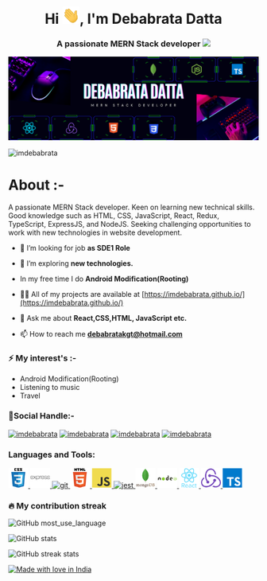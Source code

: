 <h1 align="center">Hi <img src="https://raw.githubusercontent.com/ABSphreak/ABSphreak/master/gifs/Hi.gif" width="35">, I'm Debabrata Datta</h1>
<h3 align="center">A passionate MERN Stack developer <img src="https://upload.wikimedia.org/wikipedia/en/thumb/4/41/Flag_of_India.svg/255px-Flag_of_India.svg.png" width="25"></h3>

![logo](https://github.com/ImDebabrata/ImDebabrata/blob/main/banner.png)

<p align="left"> <img src="https://komarev.com/ghpvc/?username=imdebabrata&label=Profile%20views&color=1f83c1&style=plastic" alt="imdebabrata" /> </p>

# About :-
A passionate MERN Stack developer. Keen on learning new technical skills.
Good knowledge such as HTML, CSS, JavaScript, React, Redux, TypeScript,
ExpressJS, and NodeJS. Seeking challenging opportunities to work with new
technologies in website development.

- 🔭 I’m looking for job **as SDE1 Role**

- 🌱 I’m exploring **new technologies.**

- In my free time I do **Android Modification(Rooting)**

- 👨‍💻 All of my projects are available at [https://imdebabrata.github.io/](https://imdebabrata.github.io/)

- 💬 Ask me about **React,CSS,HTML, JavaScript etc.**

- 📫 How to reach me **debabratakgt@hotmail.com**

### ⚡ My interest's :-
* Android Modification(Rooting)
* Listening to music
* Travel

<h3 align="left">📱Social Handle:-</h3>
<p align="left">
<a href="https://linkedin.com/in/imdebabrata" target="blank"><img align="center" src="https://raw.githubusercontent.com/rahuldkjain/github-profile-readme-generator/master/src/images/icons/Social/linked-in-alt.svg" alt="imdebabrata" height="30" width="40" /></a>
<a href="https://codesandbox.com/imdebabrata" target="blank"><img align="center" src="https://raw.githubusercontent.com/rahuldkjain/github-profile-readme-generator/master/src/images/icons/Social/codesandbox.svg" alt="imdebabrata" height="30" width="40" /></a>
 <a href="https://auth.geeksforgeeks.org/user/imdebabrata" target="blank"><img align="center" src="https://media.geeksforgeeks.org/gfg-gg-logo.svg" alt="imdebabrata" height="30" width="40" /></a>
 <a target={"_blank"} href="https://wa.me/+919436798788?text="><img align="center" src="https://static.whatsapp.net/rsrc.php/ym/r/36B424nhiL4.svg" alt="imdebabrata" height="30" width="auto" /></a>
<!-- <a href="https://fb.com/dattaismyname" target="blank"><img align="center" src="https://raw.githubusercontent.com/rahuldkjain/github-profile-readme-generator/master/src/images/icons/Social/facebook.svg" alt="dattaismyname" height="30" width="40" /></a>
<a href="https://instagram.com/im.debabrata" target="blank"><img align="center" src="https://raw.githubusercontent.com/rahuldkjain/github-profile-readme-generator/master/src/images/icons/Social/instagram.svg" alt="im.debabrata" height="30" width="40" /></a>
<a href="https://www.hackerrank.com/imdebabrata" target="blank"><img align="center" src="https://raw.githubusercontent.com/rahuldkjain/github-profile-readme-generator/master/src/images/icons/Social/hackerrank.svg" alt="imdebabrata" height="30" width="40" /></a>
<a href="https://www.leetcode.com/imdebabrata" target="blank"><img align="center" src="https://raw.githubusercontent.com/rahuldkjain/github-profile-readme-generator/master/src/images/icons/Social/leet-code.svg" alt="imdebabrata" height="30" width="40" /></a> -->
</p>

<h3 align="left">Languages and Tools:</h3>
<p align="left"> <a href="https://www.w3schools.com/css/" target="_blank" rel="noreferrer"> <img src="https://raw.githubusercontent.com/devicons/devicon/master/icons/css3/css3-original-wordmark.svg" alt="css3" width="40" height="40"/> </a> <a href="https://expressjs.com" target="_blank" rel="noreferrer"> <img src="https://raw.githubusercontent.com/devicons/devicon/master/icons/express/express-original-wordmark.svg" alt="express" width="40" height="40"/> </a> <a href="https://git-scm.com/" target="_blank" rel="noreferrer"> <img src="https://www.vectorlogo.zone/logos/git-scm/git-scm-icon.svg" alt="git" width="40" height="40"/> </a> <a href="https://www.w3.org/html/" target="_blank" rel="noreferrer"> <img src="https://raw.githubusercontent.com/devicons/devicon/master/icons/html5/html5-original-wordmark.svg" alt="html5" width="40" height="40"/> </a> <a href="https://developer.mozilla.org/en-US/docs/Web/JavaScript" target="_blank" rel="noreferrer"> <img src="https://raw.githubusercontent.com/devicons/devicon/master/icons/javascript/javascript-original.svg" alt="javascript" width="40" height="40"/> </a> <a href="https://jestjs.io" target="_blank" rel="noreferrer"> <img src="https://www.vectorlogo.zone/logos/jestjsio/jestjsio-icon.svg" alt="jest" width="40" height="40"/> </a> <a href="https://www.mongodb.com/" target="_blank" rel="noreferrer"> <img src="https://raw.githubusercontent.com/devicons/devicon/master/icons/mongodb/mongodb-original-wordmark.svg" alt="mongodb" width="40" height="40"/> </a> <a href="https://nodejs.org" target="_blank" rel="noreferrer"> <img src="https://raw.githubusercontent.com/devicons/devicon/master/icons/nodejs/nodejs-original-wordmark.svg" alt="nodejs" width="40" height="40"/> </a> <a href="https://reactjs.org/" target="_blank" rel="noreferrer"> <img src="https://raw.githubusercontent.com/devicons/devicon/master/icons/react/react-original-wordmark.svg" alt="react" width="40" height="40"/> </a> <a href="https://redux.js.org" target="_blank" rel="noreferrer"> <img src="https://raw.githubusercontent.com/devicons/devicon/master/icons/redux/redux-original.svg" alt="redux" width="40" height="40"/> </a> <a href="https://www.typescriptlang.org/" target="_blank" rel="noreferrer"> <img src="https://raw.githubusercontent.com/devicons/devicon/master/icons/typescript/typescript-original.svg" alt="typescript" width="40" height="40"/> </a> </p>

### 🔥 My contribution streak
<!-- <div><img align="left" src="https://github-readme-stats.vercel.app/api/top-langs?username=imdebabrata&show_icons=true&title_color=ffc800&text_color=ffffff&bg_color=000000&locale=en&layout=compact" alt="imdebabrata" /></div> -->

![GitHub most_use_language](https://github-readme-stats.vercel.app/api/top-langs?username=imdebabrata&show_icons=true&title_color=ffc800&text_color=ffffff&bg_color=000000&locale=en&layout=compact)

![GitHub stats](https://github-readme-stats.vercel.app/api?username=imdebabrata&show_icons=true&title_color=00bfff&text_color=ffffff&bg_color=000000&locale=en)  

<!-- <div>&nbsp;<img align="center" src="https://github-readme-stats.vercel.app/api?username=imdebabrata&show_icons=true&title_color=00bfff&text_color=ffffff&bg_color=000000&locale=en" alt="imdebabrata" /></div>
<br> -->

![GitHub streak stats](https://github-readme-streak-stats.herokuapp.com/?user=imdebabrata&theme=highcontrast) 

<!-- <div><img align="center" src="https://github-readme-streak-stats.herokuapp.com/?user=imdebabrata&theme=highcontrast" alt="imdebabrata" /></div> -->

[![Made with love in India](https://camo.githubusercontent.com/28cd0cac34f81270a63b62d994db60a55c4c0feffc4eb3ba7ccfb0c1c02a8eeb/68747470733a2f2f6d616465776974686c6f76652e6e6f772e73682f696e3f68656172743d747275652674656d706c6174653d666f722d7468652d6261646765)](https://camo.githubusercontent.com/28cd0cac34f81270a63b62d994db60a55c4c0feffc4eb3ba7ccfb0c1c02a8eeb/68747470733a2f2f6d616465776974686c6f76652e6e6f772e73682f696e3f68656172743d747275652674656d706c6174653d666f722d7468652d6261646765)
